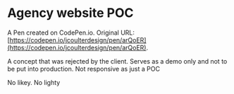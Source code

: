 # Agency website POC

A Pen created on CodePen.io. Original URL: [https://codepen.io/jcoulterdesign/pen/arQoER](https://codepen.io/jcoulterdesign/pen/arQoER).

A concept that was rejected by the client. Serves as a demo only and not to be put into production. Not responsive as just a POC

No  likey. No lighty